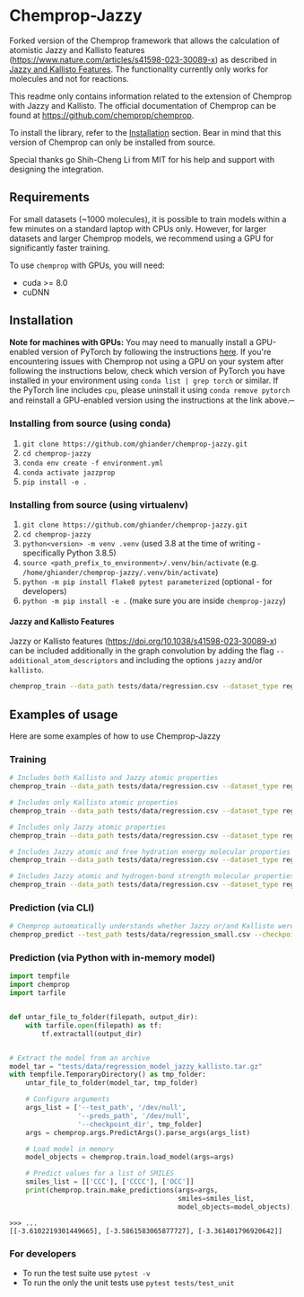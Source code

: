 # Chemprop-Jazzy
Forked version of the Chemprop framework that allows the calculation of atomistic Jazzy and Kallisto features (https://www.nature.com/articles/s41598-023-30089-x) as described in [Jazzy and Kallisto Features](#jazzy-and-kallisto-features). The functionality currently only works for molecules and not for reactions.

This readme only contains information related to the extension of Chemprop with Jazzy and Kallisto. The official documentation of Chemprop can be found at https://github.com/chemprop/chemprop.

To install the library, refer to the [Installation](#installation) section. Bear in mind that this version of Chemprop can only be installed from source.

Special thanks go Shih-Cheng Li from MIT for his help and support with designing the integration.

## Requirements

For small datasets (~1000 molecules), it is possible to train models within a few minutes on a standard laptop with CPUs only. However, for larger datasets and larger Chemprop models, we recommend using a GPU for significantly faster training.

To use `chemprop` with GPUs, you will need:
 * cuda >= 8.0
 * cuDNN

## Installation

**Note for machines with GPUs:** You may need to manually install a GPU-enabled version of PyTorch by following the instructions [here](https://pytorch.org/get-started/locally/). If you're encountering issues with Chemprop not using a GPU on your system after following the instructions below, check which version of PyTorch you have installed in your environment using `conda list | grep torch` or similar. If the PyTorch line includes `cpu`, please uninstall it using `conda remove pytorch` and reinstall a GPU-enabled version using the instructions at the link above.
̶

### Installing from source (using conda)

1. `git clone https://github.com/ghiander/chemprop-jazzy.git`
2. `cd chemprop-jazzy`
3. `conda env create -f environment.yml`
4. `conda activate jazzprop`
5. `pip install -e .`

### Installing from source (using virtualenv)

1. `git clone https://github.com/ghiander/chemprop-jazzy.git`
2. `cd chemprop-jazzy`
3. `python<version> -m venv .venv` (used <version> 3.8 at the time of writing - specifically Python 3.8.5)
4. `source <path_prefix_to_environment>/.venv/bin/activate` (e.g. `/home/ghiander/chemprop-jazzy/.venv/bin/activate`)
5. `python -m pip install flake8 pytest parameterized` (optional - for developers)
6. `python -m pip install -e .` (make sure you are inside `chemprop-jazzy`)

#### Jazzy and Kallisto Features
Jazzy or Kallisto features (https://doi.org/10.1038/s41598-023-30089-x) can be included additionally in the graph convolution by adding the flag `--additional_atom_descriptors` and including the options `jazzy` and/or `kallisto`.

```bash
chemprop_train --data_path tests/data/regression.csv --dataset_type regression --save_dir test_model_checkpoints --quiet --additional_atom_descriptors kallisto jazzy
```

## Examples of usage
Here are some examples of how to use Chemprop-Jazzy

### Training
```bash
# Includes both Kallisto and Jazzy atomic properties
chemprop_train --data_path tests/data/regression.csv --dataset_type regression --save_dir test_model_checkpoints --quiet --additional_atom_descriptors kallisto jazzy

# Includes only Kallisto atomic properties
chemprop_train --data_path tests/data/regression.csv --dataset_type regression --save_dir test_model_checkpoints --quiet --additional_atom_descriptors kallisto

# Includes only Jazzy atomic properties
chemprop_train --data_path tests/data/regression.csv --dataset_type regression --save_dir test_model_checkpoints --quiet --additional_atom_descriptors jazzy

# Includes Jazzy atomic and free hydration energy molecular properties
chemprop_train --data_path tests/data/regression.csv --dataset_type regression --save_dir test_model_checkpoints --quiet --additional_atom_descriptors jazzy --features_generator jazzy_hyd

# Includes Jazzy atomic and hydrogen-bond strength molecular properties
chemprop_train --data_path tests/data/regression.csv --dataset_type regression --save_dir test_model_checkpoints --quiet --additional_atom_descriptors jazzy --features_generator jazzy_hbs
```

### Prediction (via CLI)
```bash
# Chemprop automatically understands whether Jazzy or/and Kallisto were used to train the model
chemprop_predict --test_path tests/data/regression_small.csv --checkpoint_dir test_model_checkpoints --preds_path regression_preds.csv
```

### Prediction (via Python with in-memory model)
```python
import tempfile
import chemprop
import tarfile


def untar_file_to_folder(filepath, output_dir):
    with tarfile.open(filepath) as tf:
        tf.extractall(output_dir)


# Extract the model from an archive
model_tar = "tests/data/regression_model_jazzy_kallisto.tar.gz"
with tempfile.TemporaryDirectory() as tmp_folder:
    untar_file_to_folder(model_tar, tmp_folder)

    # Configure arguments
    args_list = ['--test_path', '/dev/null',
                 '--preds_path', '/dev/null',
                 '--checkpoint_dir', tmp_folder]
    args = chemprop.args.PredictArgs().parse_args(args_list)

    # Load model in memory
    model_objects = chemprop.train.load_model(args=args)

    # Predict values for a list of SMILES
    smiles_list = [['CCC'], ['CCCC'], ['OCC']]
    print(chemprop.train.make_predictions(args=args,
                                          smiles=smiles_list,
                                          model_objects=model_objects))
```

```
>>> ...
[[-3.6102219301449665], [-3.5861583065877727], [-3.361401796920642]]
```

### For developers
* To run the test suite use `pytest -v`
* To run the only the unit tests use `pytest tests/test_unit`
